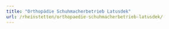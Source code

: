 ```yaml
---
title: "Orthopädie Schuhmacherbetrieb Latusdek"
url: /rheinstetten/orthopaedie-schuhmacherbetrieb-latusdek/
---
```

